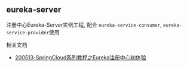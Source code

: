 ## eureka-server

注册中心Eureka-Server实例工程, 配合 `eureka-service-consumer`, `eureka-service-provider`使用

相关文档

- [200513-SpringCloud系列教程之Eureka注册中心初体验](http://spring.hhui.top/spring-blog/2020/05/13/200513-SpringCloud%E7%B3%BB%E5%88%97%E6%95%99%E7%A8%8B%E4%B9%8BEureka%E6%B3%A8%E5%86%8C%E4%B8%AD%E5%BF%83%E5%88%9D%E4%BD%93%E9%AA%8C/)